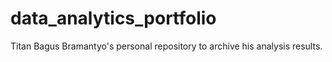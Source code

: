 # data_analytics_portfolio
Titan Bagus Bramantyo's personal repository to archive his analysis results.

